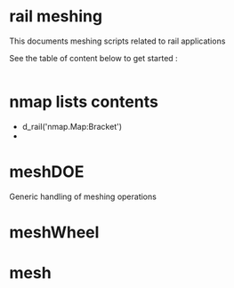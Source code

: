 # rail meshing

This documents meshing scripts related to rail applications

See the table of content below to get started :

```{tableofcontents}
```
# nmap lists contents 

- d_rail('nmap.Map:Bracket')
- 


# meshDOE 

Generic handling of meshing operations 


# meshWheel


# mesh


